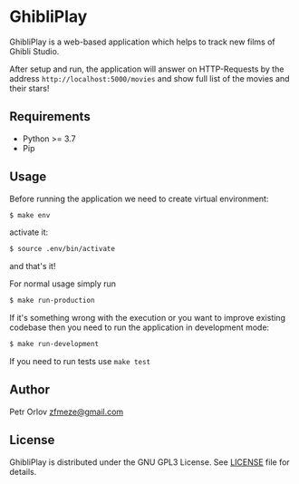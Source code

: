 # GhibliPlay

GhibliPlay is a web-based application which helps to track new films of Ghibli Studio.

After setup and run, the application will answer on HTTP-Requests by the address
`http://localhost:5000/movies` and show full list of the movies and their stars!


## Requirements

* Python >= 3.7
* Pip

## Usage

Before running the application we need to create virtual environment:
```bash
$ make env
```

activate it:
```bash
$ source .env/bin/activate
```

and that's it!

For normal usage simply run
```bash
$ make run-production
```

If it's something wrong with the execution or you want to improve existing codebase then you
need to run the application in development mode:
```bash
$ make run-development
```

If you need to run tests use `make test`


## Author

Petr Orlov <zfmeze@gmail.com>

## License

GhibliPlay is distributed under the GNU GPL3 License. See [LICENSE](LICENSE) file for details.
